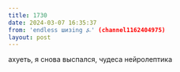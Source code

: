 ```yaml
---
title: 1730
date: 2024-03-07 16:35:37
from: 'endless шизing ⍼' (channel1162404975)
layout: post
---
```


ахуеть, я снова выспался, чудеса нейролептика
